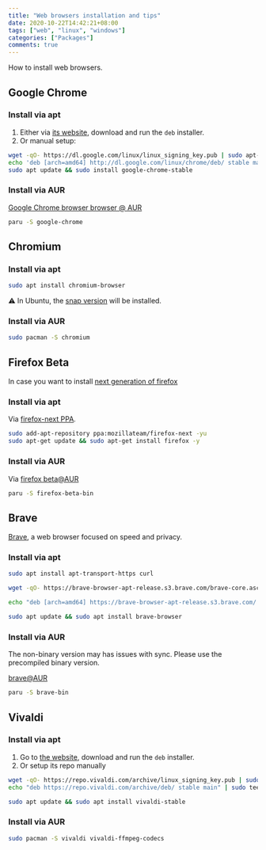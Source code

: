 ```yaml
---
title: "Web browsers installation and tips"
date: 2020-10-22T14:42:21+08:00
tags: ["web", "linux", "windows"]
categories: ["Packages"]
comments: true
---
```


How to install web browsers.

<!--more-->

## Google Chrome

### Install via apt

1. Either via [its website](https://www.google.com/chrome/), download and run the `deb` installer.
2. Or manual setup:

```bash
wget -qO- https://dl.google.com/linux/linux_signing_key.pub | sudo apt-key add -
echo 'deb [arch=amd64] http://dl.google.com/linux/chrome/deb/ stable main' | sudo tee /etc/apt/sources.list.d/google-chrome.list
sudo apt update && sudo install google-chrome-stable
```

### Install via AUR

[Google Chrome browser browser @ AUR](https://aur.archlinux.org/packages/google-chrome/)

```bash
paru -S google-chrome
```

## Chromium

### Install via apt

```bash
sudo apt install chromium-browser
```

⚠️ In Ubuntu, the [snap version](https://snapcraft.io/chromium) will be installed.

### Install via AUR

```bash
sudo pacman -S chromium
```

## Firefox Beta

In case you want to install [next generation of firefox](https://www.mozilla.org/zh-TW/firefox/channel/desktop/)

### Install via apt

Via [firefox-next PPA](https://launchpad.net/~mozillateam/+archive/ubuntu/firefox-next).

```bash
sudo add-apt-repository ppa:mozillateam/firefox-next -yu
sudo apt-get update && sudo apt-get install firefox -y
```

### Install via AUR

Via [firefox beta@AUR](https://aur.archlinux.org/packages/firefox-beta-bin/)

```bash
paru -S firefox-beta-bin
```

## Brave

[Brave](https://brave.com/), a web browser focused on speed and privacy.

### Install via apt

```bash
sudo apt install apt-transport-https curl

wget -qO- https://brave-browser-apt-release.s3.brave.com/brave-core.asc | sudo tee /etc/apt/trusted.gpg.d/brave-core.asc

echo "deb [arch=amd64] https://brave-browser-apt-release.s3.brave.com/ stable main" | sudo tee /etc/apt/sources.list.d/brave-browser-release.list

sudo apt update && sudo apt install brave-browser
```

### Install via AUR

The non-binary version may has issues with sync. Please use the precompiled binary version.

[brave@AUR](https://aur.archlinux.org/packages/brave-bin/)

```bash
paru -S brave-bin
```
## Vivaldi

### Install via apt

1. Go to [the website](https://vivaldi.com/), download and run the `deb` installer.
2. Or setup its repo manually
```bash
wget -qO- https://repo.vivaldi.com/archive/linux_signing_key.pub | sudo apt-key add -
echo "deb https://repo.vivaldi.com/archive/deb/ stable main" | sudo tee /etc/apt/sources.list.d/vivaldi.list

sudo apt update && sudo apt install vivaldi-stable
```

### Install via AUR

```bash
sudo pacman -S vivaldi vivaldi-ffmpeg-codecs
```
